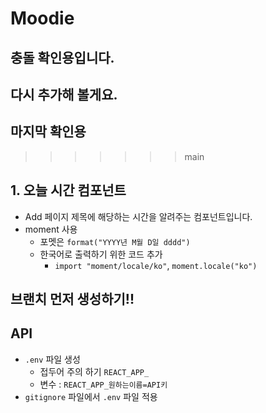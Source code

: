 # Moodie

## 충돌 확인용입니다.

## 다시 추가해 볼게요.

## 마지막 확인용

> > > > > > > main

## 1. 오늘 시간 컴포넌트

- Add 페이지 제목에 해당하는 시간을 알려주는 컴포넌트입니다.
- moment 사용
  - 포멧은 `format("YYYY년 M월 D일 dddd")`
  - 한국어로 출력하기 위한 코드 추가
    - `import "moment/locale/ko"`, `moment.locale("ko")`

## 브랜치 먼저 생성하기!!

## API
- `.env` 파일 생성
  - 접두어 주의 하기 `REACT_APP_`
  - 변수 : `REACT_APP_원하는이름=API키`
- `gitignore` 파일에서 `.env` 파일 적용

